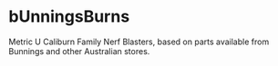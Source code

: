# bUnningsBurns
Metric U Caliburn Family Nerf Blasters, based on parts available from Bunnings and other Australian stores.
